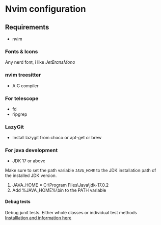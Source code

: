 # Nvim configuration

## Requirements

- nvim

### Fonts & Icons

Any nerd font, i like _JetBransMono_

### nvim treesitter

- A C compiler

### For telescope

- fd
- ripgrep

### LazyGit

- Install lazygit from choco or apt-get or brew

### For java development

- JDK 17 or above

Make sure to set the path variable `JAVA_HOME` to the JDK installation path
of the installed JDK version.

1. JAVA_HOME = C:\Program Files\Java\jdk-17.0.2
2. Add %JAVA_HOME%\bin to the PATH variable

#### Debug tests

Debug junit tests. Either whole classes or individual test methods
[Installlation and information here](https://github.com/mfussenegger/nvim-jdtls#debugger-via-nvim-dap)
